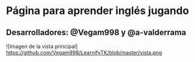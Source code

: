 # Página para aprender inglés jugando
## Desarrolladores: @Vegam998 y @a-valderrama
![Imagen de la vista principal]
https://github.com/Vegam998/LearnifyTK/blob/master/vista.png
